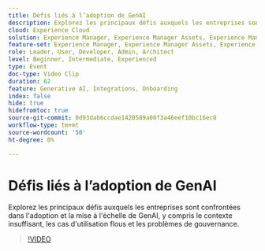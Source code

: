 ```yaml
---
title: Défis liés à l’adoption de GenAI
description: Explorez les principaux défis auxquels les entreprises sont confrontées dans l'adoption et la mise à l'échelle de GenAI, y compris le contexte insuffisant, les cas d'utilisation flous et les problèmes de gouvernance.
cloud: Experience Cloud
solution: Experience Manager, Experience Manager Assets, Experience Manager Forms, Experience Manager Sites, Sensei
feature-set: Experience Manager, Experience Manager Assets, Experience Manager Forms, Experience Manager Sites
role: Leader, User, Developer, Admin, Architect
level: Beginner, Intermediate, Experienced
type: Event
doc-type: Video Clip
duration: 62
feature: Generative AI, Integrations, Onboarding
index: false
hide: true
hidefromtoc: true
source-git-commit: 0d93dab6ccdae1420589a00f3a46eef10bc16ec8
workflow-type: tm+mt
source-wordcount: '50'
ht-degree: 0%

---
```



# Défis liés à l’adoption de GenAI

Explorez les principaux défis auxquels les entreprises sont confrontées dans l&#39;adoption et la mise à l&#39;échelle de GenAI, y compris le contexte insuffisant, les cas d&#39;utilisation flous et les problèmes de gouvernance.

>[!VIDEO](https://video.tv.adobe.com/v/3459230/?learn=on&enablevpops)
